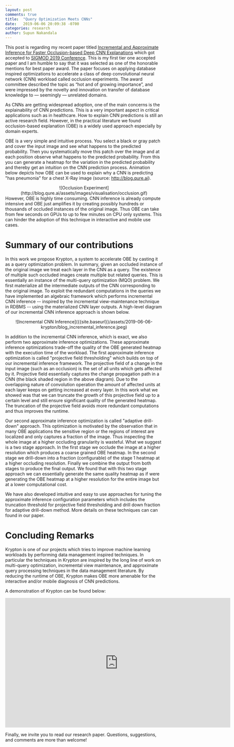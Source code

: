 ```yaml
---
layout: post
comments: true
title:  "Query Optimization Meets CNNs"
date:   2019-06-06 20:09:38 -0700
categories: research
author: Supun Nakandala
---
```


This post is regarding my recent paper titled [Incremental and Approximate Inference for Faster Occlusion-based Deep CNN Explanations](https://adalabucsd.github.io/krypton.html) which got accepted to [SIGMOD 2019 Conference](https://sigmod2019.org/). This is my first tier one accepted paper and I am humble to say that it was selected as one of the honorable mentions for best paper award. The paper focuses on applying database inspired optimizations to accelerate a class of deep convolutional neural network (CNN) workload called occlusion experiments. The award committee described the topic as “hot and of growing importance”, and were impressed by the novelty and innovation on transfer of database knowledge to — seemingly — unrelated domains.

As CNNs are getting widespread adoption, one of the main concerns is the explainability of CNN predictions. This is a very important aspect in critical applications such as in healthcare. How to explain CNN predictions is still an active research field. However, in the practical literature we found occlusion-based explanation (OBE) is a widely used approach especially by domain experts.

OBE is a very simple and intuitive process. You select a black or gray patch and cover the input image and see what happens to the predicted probability. Then you systematically move this patch over the image and at each position observe what happens to the predicted probability. From this you can generate a heatmap for the variation in the predicted probability and thereby get an intuition on the CNN prediction process. Animation below depicts how OBE can be used to explain why a CNN is predicting "has pneumonia" for a chest X-Ray image (source: http://blog.qure.ai).
<div align="center" markdown="1">
![Occlusion Experiment](http://blog.qure.ai/assets/images/visualisation/occlusion.gif)
</div>
However, OBE is highly time consuming. CNN inference is already compute intensive and OBE just amplifies it by creating possibly hundreds or thousands of occluded instances of the original image. Thus OBE can take from few seconds on GPUs to up to few minutes on CPU only systems. This can hinder the adoption of this technique in interactive and mobile use cases.

Summary of our contributions
============================

In this work we propose Krypton, a system to accelerate OBE by casting it as a query optimization problem. In summary, given an occluded instance of the original image we treat each layer in the CNN as a query. The existence of multiple such occluded images create multiple but related queries. This is essentially an instance of the multi-query optimization (MQO) problem. We first materialize all the intermediate outputs of the CNN corresponding to the original image.
To exploit the redundant computations in the queries we have implemented an algebraic framework which performs incremental CNN inference -- inspired by the incremental view-maintenance technique in RDBMS -- using the materialized CNN layer outputs. A high-level diagram of our incremental CNN inference approach is shown below.

<div align="center" markdown="1">
![Incremental CNN Inference]({{site.baseurl}}/assets/2019-06-06-krypton/blog_incremental_inference.jpeg)
</div>

In addition to the incremental CNN inference, which is exact, we also perform two approximate inference optimizations. These approximate inference optimizations trade-off the quality of the OBE generated heatmap with the execution time of the workload. The first approximate inference optimization is called "projective field thresholding" which builds on top of our incremental inference framework. The projective field of a change in the input image (such as an occlusion) is the set of all units which gets affected by it. Projective field essentially captures the change propagation path in a CNN (the black shaded region in the above diagram). Due to the overlapping nature of convolution operation the amount of affected units at each layer keeps on getting increased at every layer. In this work what we showed was that we can truncate the growth of this projective field up to a certain level and still ensure significant quality of the generated heatmap. The truncation of the projective field avoids more redundant computations and thus improves the runtime.

Our second approximate inference optimization is called "adaptive drill-down" approach. This optimization is motivated by the observation that in many OBE applications the sensitive region or the regions of interest are localized and only captures a fraction of the image. Thus inspecting the whole image at a higher occluding granularity is wasteful. What we suggest is a two stage approach. In the first stage we occlude the image at a higher resolution which produces a coarse grained OBE heatmap. In the second stage we drill-down into a fraction (configurable) of the stage 1 heatmap at a higher occluding resolution. Finally we combine the output from both stages to produce the final output. We found that with this two stage approach we can essentially generate the same quality heatmap as if were generating the OBE heatmap at a higher resolution for the entire image but at a lower computational cost.

We have also developed intuitive and easy to use approaches for tuning the approximate inference configuration parameters which includes the truncation threshold for projective field thresholding and drill down fraction for adaptive drill-down method. More details on these techniques can can found in our paper.

Concluding Remarks
==================
Krypton is one of our projects which tries to improve machine learning workloads by performing data management inspired techniques. In particular the techniques in Krypton are inspired by the long line of work on multi-query optimization, incremental view maintenance, and approximate query processing techniques in the data management literature. By reducing the runtime of OBE, Krypton makes OBE more amenable for the interactive and/or mobile diagnosis of CNN predictions.

A demonstration of Krypton can be found below:

<div align="center" markdown="1">
<iframe width="720" height="415" src="https://www.youtube.com/embed/1OWddbd4n6Y" frameborder="0" allow="accelerometer; autoplay; encrypted-media; gyroscope; picture-in-picture" allowfullscreen></iframe>
</div>

Finally, we invite you to read our research paper. Questions, suggestions, and comments are more than welcome!
